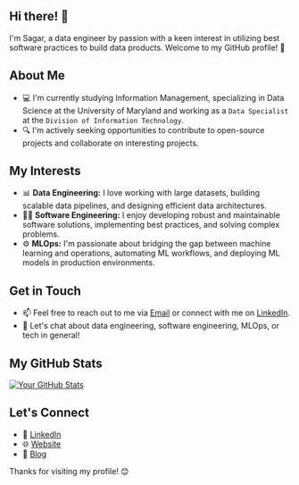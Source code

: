 ## Hi there! 👋

I'm Sagar, a data engineer by passion with a keen interest in utilizing best software practices to build data products. Welcome to my GitHub profile! 🚀

## About Me
- 💻 I'm currently studying Information Management, specializing in Data Science at the University of Maryland and working as a `Data Specialist` at the `Division of Information Technology`.
- 🔍 I'm actively seeking opportunities to contribute to open-source projects and collaborate on interesting projects.

## My Interests
- 📊 **Data Engineering:** I love working with large datasets, building scalable data pipelines, and designing efficient data architectures.
- 👨‍💻 **Software Engineering:** I enjoy developing robust and maintainable software solutions, implementing best practices, and solving complex problems.
- ⚙️ **MLOps:** I'm passionate about bridging the gap between machine learning and operations, automating ML workflows, and deploying ML models in production environments.

## Get in Touch
- 📫 Feel free to reach out to me via [Email](mailto:sagardas.work@gmail.com) or connect with me on [LinkedIn](https://www.linkedin.com/in/sagardas08).
- 💬 Let's chat about data engineering, software engineering, MLOps, or tech in general!

## My GitHub Stats
[![Your GitHub Stats](https://github-readme-stats.vercel.app/api?username=your-username&show_icons=true&theme=dark)](https://github.com/sagardas08)

## Let's Connect
- 🔗 [LinkedIn](https://www.linkedin.com/in/your-profile)
- 🌐 [Website](https://your-website.com)
- 📝 [Blog](https://your-blog.com)

Thanks for visiting my profile! 😊

